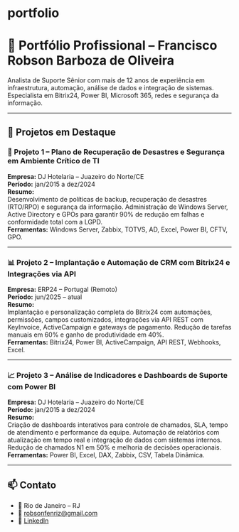 # portfolio

# 💼 Portfólio Profissional – Francisco Robson Barboza de Oliveira

Analista de Suporte Sênior com mais de 12 anos de experiência em infraestrutura, automação, análise de dados e integração de sistemas.  
Especialista em Bitrix24, Power BI, Microsoft 365, redes e segurança da informação.

---

## 📌 Projetos em Destaque

### 🔧 Projeto 1 – Plano de Recuperação de Desastres e Segurança em Ambiente Crítico de TI
**Empresa:** DJ Hotelaria – Juazeiro do Norte/CE  
**Período:** jan/2015 a dez/2024  
**Resumo:**  
Desenvolvimento de políticas de backup, recuperação de desastres (RTO/RPO) e segurança da informação. Administração de Windows Server, Active Directory e GPOs para garantir 90% de redução em falhas e conformidade total com a LGPD.  
**Ferramentas:** Windows Server, Zabbix, TOTVS, AD, Excel, Power BI, CFTV, GPO.

---

### 📊 Projeto 2 – Implantação e Automação de CRM com Bitrix24 e Integrações via API
**Empresa:** ERP24 – Portugal (Remoto)  
**Período:** jun/2025 – atual  
**Resumo:**  
Implantação e personalização completa do Bitrix24 com automações, permissões, campos customizados, integrações via API REST com KeyInvoice, ActiveCampaign e gateways de pagamento. Redução de tarefas manuais em 60% e ganho de produtividade em 40%.  
**Ferramentas:** Bitrix24, Power BI, ActiveCampaign, API REST, Webhooks, Excel.

---

### 📈 Projeto 3 – Análise de Indicadores e Dashboards de Suporte com Power BI
**Empresa:** DJ Hotelaria – Juazeiro do Norte/CE  
**Período:** jan/2015 a dez/2024  
**Resumo:**  
Criação de dashboards interativos para controle de chamados, SLA, tempo de atendimento e performance da equipe. Automação de relatórios com atualização em tempo real e integração de dados com sistemas internos. Redução de chamados N1 em 50% e melhoria de decisões operacionais.  
**Ferramentas:** Power BI, Excel, DAX, Zabbix, CSV, Tabela Dinâmica.

---

## 📫 Contato

- 📍 Rio de Janeiro – RJ  
- 📧 robsonfenriz@gmail.com  
- 🔗 [LinkedIn](https://www.linkedin.com/in/robsonoliveirati)  
